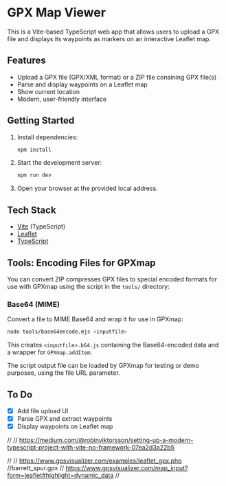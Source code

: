 # GPX Map Viewer

This is a Vite-based TypeScript web app that allows users to upload a GPX file and displays its waypoints as markers on an interactive Leaflet map.

## Features

- Upload a GPX file (GPX/XML format) or a ZIP file conaining GPX file(s)
- Parse and display waypoints on a Leaflet map
- Show current location
- Modern, user-friendly interface

## Getting Started

1. Install dependencies:

   ```sh
   npm install
   ```

2. Start the development server:

   ```sh
   npm run dev
   ```

3. Open your browser at the provided local address.

## Tech Stack

- [Vite](https://vitejs.dev/) (TypeScript)
- [Leaflet](https://leafletjs.com/)
- [TypeScript](https://www.typescriptlang.org/)

## Tools: Encoding Files for GPXmap

You can convert ZIP compresses GPX files to special encoded formats for use with GPXmap using the script in the `tools/` directory:

### Base64 (MIME)

Convert a file to MIME Base64 and wrap it for use in GPXmap:

```sh
node tools/base64encode.mjs <inputfile>
```

This creates `<inputfile>.b64.js` containing the Base64-encoded data and a wrapper for `GPXmap.addItem`.

The script output file can be loaded by GPXmap for testing or demo purposee, using the file URL parameter.

## To Do

- [x] Add file upload UI
- [x] Parse GPX and extract waypoints
- [x] Display waypoints on Leaflet map

//
// https://medium.com/@robinviktorsson/setting-up-a-modern-typescript-project-with-vite-no-framework-07ea2d3a22b5

//
// https://www.gpsvisualizer.com/examples/leaflet_gpx.php
//barrett_spur.gpx
// https://www.gpsvisualizer.com/map_input?form=leaflet#highlight=dynamic_data
//
